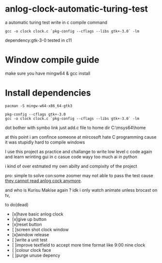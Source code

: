 # anlog-clock-automatic-turing-test
a automatic turing test write in c
compile command
```
gcc -o clock clock.c `pkg-config --cflags --libs gtk+-3.0` -lm
```
dependency:gtk-3-0
tested in c11
# Window compile guide

make sure you have mingw64 & gcc install

# Install dependencies
```
pacman -S mingw-w64-x86_64-gtk3

pkg-config --cflags gtk+-3.0
gcc -o clock clock.c `pkg-config --cflags --libs gtk+-3.0` -lm
```
dot bother with symbo link just add.c file to home dir C:\msys64\home

at this point i am confince someone at mircosoft hate C programming cause it was stupidly hard to compile windows

I use this project as practice and challange to write low level c code again and learn wrinting gui in c
casue code wayy too much ai in python

i kind of over estmated my own abilty and compixity of the project

pro: simple to solve
con:some zoomer may not able to pass the test cause [they cannot read anlog cock anymore](https://www.telegraph.co.uk/education/2018/04/24/schools-removing-analogue-clocks-exam-halls-teenagers-unable/).

and who is Kurisu Makise again ?
idk i only watch animate unless brocast on tv,

to do(dead)
- [x]have basic anlog clock
- [x]give up button
- [x]reset button
- [ ]screen shot clock window
- [x]window release
- [ ]write a unit test
- [ ]improve textfield to accept more time format like 9:00 nine clock
- [ ]colour clock face
- [ ]purge unuse depency
